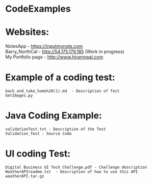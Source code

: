 # CodeExamples

# Websites:  
NotesApp - <https://inputmynote.com>  
Barry_NorthCal - <http://54.175.179.185>  (Work in progress)   
My Portfolio page - <http://www.hiramneal.com>

# Example of a coding test:  
    back_end_take_home%20(1).md  - Description of Test  
    GetImages.py 

# Java Coding Example:  
    validationTest.txt - Description of the Test
    Validation_Test - Source Code  
    
# UI coding Test:  
    Digital Business UI Tech Challenge.pdf - Challenge description  
    WeatherAPIreadme.txt  - Description of how to use this API  
    weatherAPI.tar.gz  
    
